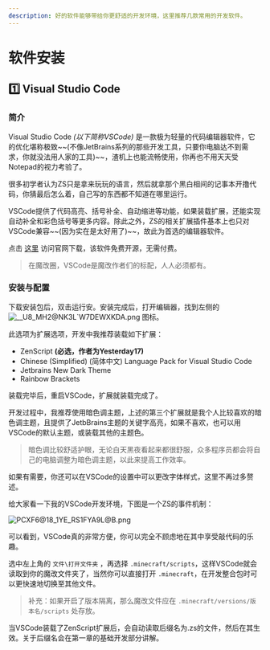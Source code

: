 ```yaml
---
description: 好的软件能够带给你更舒适的开发环境，这里推荐几款常用的开发软件。
---
```


# 软件安装

## 1️⃣ Visual Studio Code

### 简介

Visual Studio Code _(以下简称VSCode)_ 是一款极为轻量的代码编辑器软件，它的优化堪称极致\~\~(不像JetBrains系列的那些开发工具，只要你电脑达不到需求，你就没法用人家的工具)\~\~，渣机上也能流畅使用，你再也不用天天受Notepad的视力考验了。

很多初学者认为ZS只是拿来玩玩的语言，然后就拿那个黑白相间的记事本开撸代码，你猜最后怎么着，自己写的东西都不知道在哪里运行。

VSCode提供了代码高亮、括号补全、自动缩进等功能，如果装载扩展，还能实现自动补全和彩色括号等更多内容。除此之外，ZS的相关扩展插件基本上也只对VSCode兼容\~\~(因为实在是太好用了)\~\~，故此为首选的编辑器软件。

点击 [这里](https://code.visualstudio.com/) 访问官网下载，该软件免费开源，无需付费。

> 在魔改圈，VSCode是魔改作者们的标配，人人必须都有。

### 安装与配置

下载安装包后，双击运行安。安装完成后，打开编辑器，找到左侧的 ![\_\_U8\_MH2@NK3L\`W7DEWXKDA.png](https://s2.loli.net/2022/10/01/Mf6YZDFKSLk4Cig.png) 图标。

此选项为扩展选项，开发中我推荐装载如下扩展：

* ZenScript **(必选，作者为Yesterday17)**
* Chinese (Simplified) (简体中文) Language Pack for Visual Studio Code
* Jetbrains New Dark Theme
* Rainbow Brackets

装载完毕后，重启VSCode，扩展就装载完成了。

开发过程中，我推荐使用暗色调主题，上述的第三个扩展就是我个人比较喜欢的暗色调主题，且提供了JetbBrains主题的关键字高亮，如果不喜欢，也可以用VSCode的默认主题，或装载其他的主题色。

> 暗色调比较舒适护眼，无论白天黑夜看起来都很舒服，众多程序员都会将自己的电脑调整为暗色调主题，以此来提高工作效率。

如果有需要，你还可以在VSCode的设置中可以更改字体样式，这里不再过多赘述。

给大家看一下我的VSCode开发环境，下图是一个ZS的事件机制：

![PCXF6@18\_1YE\_RS1FYA9L@B.png](https://s2.loli.net/2022/10/01/zXcEB2RUwSfVJWe.png)

可以看到，VSCode真的非常方便，你可以完全不顾虑地在其中享受敲代码的乐趣。

选中左上角的 `文件\打开文件夹` ，再选择 `.minecraft/scripts`，这样VSCode就会读取到你的魔改文件夹了，当然你可以直接打开 `.minecraft`，在开发整合包时可以更快速地切换至其他文件。

> 补充：如果开启了版本隔离，那么魔改文件应在 `.minecraft/versions/版本名/scripts` 处存放。

当VSCode装载了ZenScript扩展后，会自动读取后缀名为.zs的文件，然后在其生效。关于后缀名会在第一章的基础开发部分讲解。
